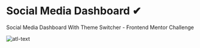 # Social Media Dashboard ✔
Social Media Dashboard With Theme Switcher - Frontend Mentor Challenge

![atl-text](https://github.com/willicoder/social-media-dashboard/blob/master/design/active-states-dark.jpg)
